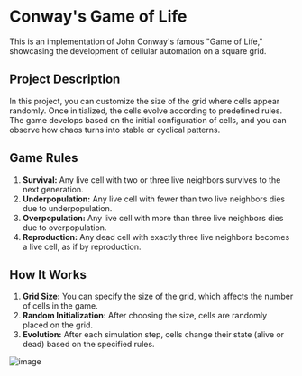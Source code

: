 # Conway's Game of Life

This is an implementation of John Conway's famous "Game of Life," showcasing the development of cellular automation on a square grid.

## Project Description

In this project, you can customize the size of the grid where cells appear randomly. Once initialized, the cells evolve according to predefined rules. The game develops based on the initial configuration of cells, and you can observe how chaos turns into stable or cyclical patterns.

## Game Rules

1. **Survival:** Any live cell with two or three live neighbors survives to the next generation.
2. **Underpopulation:** Any live cell with fewer than two live neighbors dies due to underpopulation.
3. **Overpopulation:** Any live cell with more than three live neighbors dies due to overpopulation.
4. **Reproduction:** Any dead cell with exactly three live neighbors becomes a live cell, as if by reproduction.

## How It Works

1. **Grid Size:** You can specify the size of the grid, which affects the number of cells in the game.
2. **Random Initialization:** After choosing the size, cells are randomly placed on the grid.
3. **Evolution:** After each simulation step, cells change their state (alive or dead) based on the specified rules.


![image](https://github.com/user-attachments/assets/05cab5b7-cc21-46af-8a05-9c8f447ea98d)
